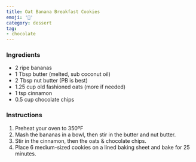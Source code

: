 ```yaml
---
title: Oat Banana Breakfast Cookies
emoji: '🍪'
category: dessert
tag:
- chocolate
---
```


### Ingredients

- 2 ripe bananas
- 1 Tbsp butter (melted, sub coconut oil)
- 2 Tbsp nut butter (PB is best)
- 1.25 cup old fashioned oats (more if needed)
- 1 tsp cinnamon
- 0.5 cup chocolate chips

### Instructions

1. Preheat your oven to 350ºF
2. Mash the bananas in a bowl, then stir in the butter and nut butter.
3. Stir in the cinnamon, then the oats & chocolate chips.
4. Place 6 medium-sized cookies on a lined baking sheet and bake for 25
   minutes.
